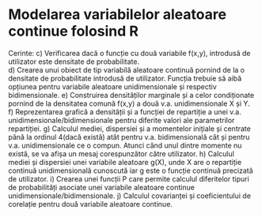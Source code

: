# Modelarea variabilelor aleatoare continue folosind R

Cerinte:
c) Verificarea dacă o funcție cu două variabile f(x,y),  introdusă de utilizator este densitate 
de probabilitate.  
d) Crearea unui obiect de tip variabilă aleatoare continuă pornind de la o densitate de 
probabilitate introdusă de utilizator. Funcția trebuie să aibă opțiunea pentru variabile 
aleatoare unidimensionale și respectiv bidimensionale. 
e) Construirea densităților marginale și a celor condiționate pornind de la densitatea 
comună f(x,y) a două v.a. unidimensionale X și Y.  
f) Reprezentarea grafică a densității și a funcției de repartiție a unei v.a. 
unidimensionale/bidimensionale pentru diferite valori ale parametrilor repartiției. 
g) Calculul mediei, dispersiei și a momentelor inițiale și centrate pȃnă la ordinul 4(dacă 
există) atȃt pentru v.a. bidimensională cȃt și pentru v.a. unidimensionale ce o compun. 
Atunci cȃnd unul dintre momente nu există, se va afișa un mesaj corespunzător către 
utilizator. 
h) Calculul mediei și dispersiei unei variabile aleatoare g(X), unde X are o repartiție 
continuă unidimensională cunoscută iar g este o funcție continuă precizată de utilizator. 
i) Crearea unei funcții P care permite calculul diferitelor tipuri de probabilități asociate 
unei variabile aleatoare continue unidimensionale/bidimensionale. 
j) Calculul covarianței și coeficientului de corelație pentru două variabile aleatoare 
continue.
